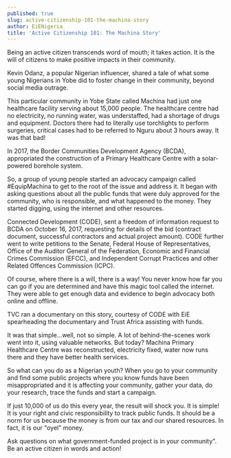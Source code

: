 ```yaml
---
published: true
slug: active-citizenship-101-the-machina-story
author: EiENigeria
title: 'Active Citizenship 101: The Machina Story'
---
```

Being an active citizen transcends word of mouth; it takes action. It is the will of citizens to make positive impacts in their community.

Kevin Odanz, a popular Nigerian influencer, shared a tale of what some young Nigerians in Yobe did to foster change in their community, beyond social media outrage.

This particular community in Yobe State called Machina had just one healthcare facility serving about 15,000 people. The healthcare centre had no electricity, no running water, was understaffed, had a shortage of drugs and equipment. Doctors there had to literally use torchlights to perform surgeries, critical cases had to be referred to Nguru about 3 hours away. It was that bad!

In 2017, the Border Communities Development Agency (BCDA), appropriated the construction of a Primary Healthcare Centre with a solar-powered borehole system.

So, a group of young people started an advocacy campaign called #EquipMachina to get to the root of the issue and address it. It began with asking questions about all the public funds that were duly approved for the community, who is responsible, and what happened to the money. They started digging, using the internet and other resources.

Connected Development (CODE), sent a freedom of information request to BCDA on October 16, 2017, requesting for details of the bid (contract document, successful contractors and actual project amount). CODE further went to write petitions to the Senate, Federal House of Representatives, Office of the Auditor General of the Federation, Economic and Financial Crimes Commission (EFCC), and Independent Corrupt Practices and other Related Offences Commission (ICPC).

Of course, where there is a will, there is a way! You never know how far you can go if you are determined and have this magic tool called the internet. They were able to get enough data and evidence to begin advocacy both online and offline.

TVC ran a documentary on this story, courtesy of CODE with EiE spearheading the documentary and Trust Africa assisting with funds.

It was that simple...well, not so simple. A lot of behind-the-scenes work went into it, using valuable networks. But today? Machina Primary Healthcare Centre was reconstructed, electricity fixed, water now runs there and they have better health services.

So what can you do as a Nigerian youth? When you go to your community and find some public projects where you know funds have been misappropriated and it is affecting your community, gather your data, do your research, trace the funds and start a campaign.

If just 10,000 of us do this every year, the result will shock you. It is simple! It is your right and civic responsibility to track public funds. It should be a norm for us because the money is from our tax and our shared resources. In fact, it is our "oyel" money.

Ask questions on what government-funded project is in your community". Be an active citizen in words and action!
